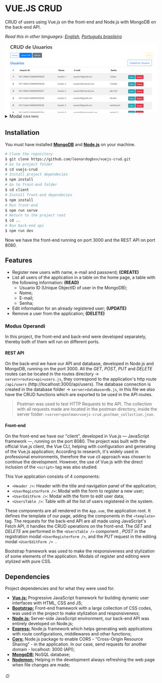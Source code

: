 # VUE.JS CRUD

CRUD of users using Vue.js on the front-end and Node.js with MongoDB on the back-end API.

*Read this in other languages: [English](README.md), [Português brasileiro](README.pt-br.md)*

<img src="./client/src/assets/homepage.png" />
<details>
  <summary>Modal <sub><sup>(click here)</sup></sub></summary>
<pre>
<img src="./client/src/assets/modal_cadastro.png" />
<img src="./client/src/assets/modal_editar.png" />
</pre>
</details>

## Installation

You must have installed [**MongoDB**](https://www.mongodb.com/try/download/community "**MongoDB**") and [**Node.js**](https://nodejs.org/en/download/ "**Node.js**") on your machine.

```bash
# Clone the repository
$ git clone https://github.com/leonardogbxv/vuejs-crud.git
# Go to project folder
$ cd vuejs-crud
# Install project dependecies
$ npm install
# Go to front-end folder
$ cd client
# Install front-end dependecies
$ npm install
# Run front-end
$ npm run serve
# Return to the project root
$ cd ..
# Run back-end api
$ npm run dev
```

Now we have the front-end running on port 3000 and the REST API on port 8080.

## Features

- Register new users with name, e-mail and passowrd; **(CREATE)**
- List all users of the application in a table on the home page, a table with the following information: **(READ)**
  - Usuario ID (Unique ObjectID of user in the MongoDB);
  - Nome;
  - E-mail;
  - Senha;
- Edit information for an already registered user; **(UPDATE)**
- Remove a user from the application; **(DELETE)**

### Modus Operandi

In this project, the front-end and back-end were developed separately, thereby both of them will run on different ports.

#### REST API

On the back-end we have our API and database, developed in Node.js and MongoDB, running on the port 3000. All the *GET*, *POST*, *PUT* and *DELETE* routes can be located in the routes directory -> `server>routes>api>users.js`, they correspond to the application's http route `/api/users` (http://localhost:3000/api/users). The database connection is created in the database folder -> `server>database>db.js`, in this file we also have the CRUD functions which are exported to be used in the API routes.

> Postman was used to test HTTP Requests to the API. The collection with all requests made are located in the postman directory, inside the server folder: `>server>postman>vuejs-crud.postman_collection.json`.

#### Front-end

On the front-end we have our "client", developed in Vue.js — JavaScript framework —, running on the port 8080. The project was built with the official Vue.js client, the Vue CLI, helping with configuration and generating of the Vue.js application; According to research, it's widely used in professional environments, therefore the vue cli approach was chosen to continue the development. However, the use of Vue.js with the direct inclusion of the `<script>` tag was also studied.

This Vue application consists of 4 components:

- `<Header />`: Header with the title and navigation panel of the application;
- `<UserRegisterForm />`: Modal with the form to register a new user;
- `<UserEditForm />`: Modal with the form to edit user data;
- `<UsersTable />`: Table with all the list of users registered in the system.

These components are all rendered in the `App.vue`, the application root. It defines the template of our page, adding the components in the `<template>` tag. The requests for the back-end API are all made using JavaScript's Fetch API, it handles the CRUD operations on the front-end. The *GET* and *DELETE* are performed in the `<UsersTable />` component , *POST* in the registration modal `<UserRegisterForm />`, and the *PUT* request in the editing modal `<UserEditForm /> `.

Bootstrap framework was used to make the responsiveness and stylization of some elements of the application. Modals of register and editing were stylized with pure CSS.

## Dependencies

Project dependencies and for what they were used for.

- [**Vue.js:**](https://vuejs.org/ "**Vue.js:**") Progressive JavaScript framework for building dynamic user interfaces with HTML, CSS and JS;
- [**Bootstrap:**](https://getbootstrap.com/docs/4.5/getting-started/introduction/ "**Bootstrap:**") Front-end framework with a large collection of CSS codes, was used in the project to make stylization and responsiveness;
- [**Node.js:**](https://nodejs.org/en/docs/ "**Node.js:**") Server-side JavaScript environment, our back-end API was entirely developed on Node.js;
- [**Express:**](https://github.com/expressjs/express "**Express:**") Node.js framework which helps generating web applications with route configurations, middlewares and other functions;
- [**Cors:**](https://www.npmjs.com/package/cors "**Cors:**") Node.js package to enable CORS - "Cross-Origin Resource Sharing" - in the application. In our case, send requests for another domain - localhost: 3000 (API);
- [**MongoDB:**](https://docs.mongodb.com/ "**MongoDB:**") NoSQL database;
- [**Nodemon:**](https://github.com/remy/nodemon "**Nodemon:**") Helping in the development always refreshing the web page when file changes are made;

###### :D